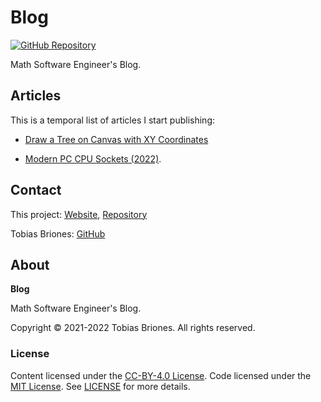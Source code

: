 # Blog

<link rel="icon" type="image/png" href="favicon.png">

[![GitHub Repository](https://img.shields.io/static/v1?label=GITHUB&message=REPOSITORY&labelColor=555&color=0277bd&style=for-the-badge&logo=GITHUB)](https://github.com/tobiasbriones/blog)

Math Software Engineer's Blog.

## Articles

This is a temporal list of articles I start publishing:

- [Draw a Tree on Canvas with XY Coordinates](https://blog.mathsoftware.engineer/draw-a-tree-on-canvas-with-xy-coordinates)

- [Modern PC CPU Sockets (2022)](https://blog.mathsoftware.engineer/2022-01-31-modern-pc-cpu-sockets).

## Contact

This project: [Website](https://blog.mathsoftware.engineer),
[Repository](https://github.com/tobiasbriones/blog)

Tobias Briones: [GitHub](https://github.com/tobiasbriones)

## About

**Blog**

Math Software Engineer's Blog.

Copyright © 2021-2022 Tobias Briones. All rights reserved.

### License

Content licensed under the [CC-BY-4.0 License](LICENSE-CC). Code licensed
under the [MIT License](LICENSE-MIT). See [LICENSE](LICENSE.md) for more
details.
